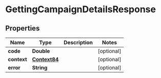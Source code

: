 
# GettingCampaignDetailsResponse

## Properties
Name | Type | Description | Notes
------------ | ------------- | ------------- | -------------
**code** | **Double** |  |  [optional]
**context** | [**Context84**](Context84.md) |  |  [optional]
**error** | **String** |  |  [optional]



